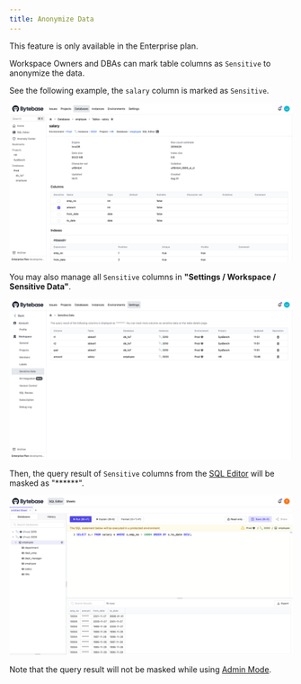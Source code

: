 ```yaml
---
title: Anonymize Data
---
```


<hint-block type="info">

This feature is only available in the Enterprise plan.

</hint-block>

Workspace Owners and DBAs can mark table columns as `Sensitive` to anonymize the data.

See the following example, the `salary` column is marked as `Sensitive`.

![setting](/static/docs/administration/anonymize-data/anonymize-data-setting.webp)

You may also manage all `Sensitive` columns in **"Settings / Workspace / Sensitive Data"**.

![workspace setting](/static/docs/administration/anonymize-data/anonymize-data-workspace-setting.webp)

Then, the query result of `Sensitive` columns from the [SQL Editor](/docs/sql-editor/overview) will be masked as "\*\*\*\*\*\*".

![query result](/static/docs/administration/anonymize-data/anonymize-data-masked.webp)

Note that the query result will not be masked while using [Admin Mode](/docs/sql-editor/admin-mode).
